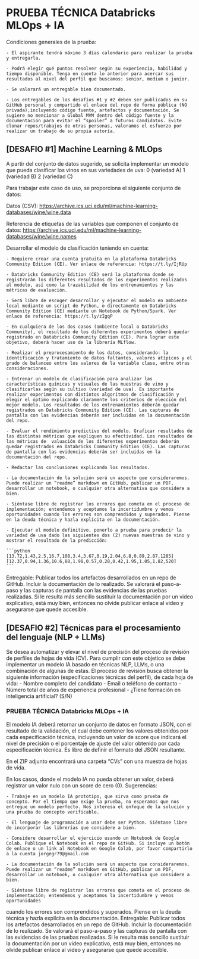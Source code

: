 # PRUEBA TÉCNICA Databricks MLOps + IA

Condiciones generales de la prueba:

    - El aspirante tendrá máximo 3 días calendario para realizar la prueba y entregarla.

    - Podrá elegir qué puntos resolver según su experiencia, habilidad y tiempo disponible. Tenga en cuenta lo anterior para acercar sus resultados al nivel del perfil que buscamos: senior, medium o junior.

    - Se valorará un entregable bien documentado.

    - Los entregables de los desafíos #1 y #2 deben ser publicados en su GitHub personal y compartido el enlace del repo de forma pública (NO privada),incluyendo código fuente, artefactos y documentación. Se sugiere no mencionar a Global MVM dentro del código fuente y la documentación para evitar el “spoiler” a futuros candidatos. Evite clonar repos/trabajos de otras personas, valoramos el esfuerzo por realizar un trabajo de su propia autoría.


## __[DESAFIO #1] Machine Learning & MLOps__

A partir del conjunto de datos sugerido, se solicita implementar un modelo que pueda clasificar los vinos en sus variedades de uva:
    0 (variedad A)
    1 (variedad B)
    2 (variedad C)

Para trabajar este caso de uso, se proporciona el siguiente conjunto de datos:

Datos (CSV): https://archive.ics.uci.edu/ml/machine-learning-databases/wine/wine.data

Referencia de etiquetas de las variables que componen el conjunto de datos: https://archive.ics.uci.edu/ml/machine-learning-databases/wine/wine.names

Desarrollar el modelo de clasificación teniendo en cuenta:

    - Requiere crear una cuenta gratuita en la plataforma Databricks Community Edition (CE). Ver enlace de referencia: https://t.ly/IjRUp

    - Databricks Community Edition (CE) será la plataforma donde se registrarán los diferentes resultados de los experimentos realizados al modelo, así como la trazabilidad de los entrenamientos y las métricas de evaluación.

    - Será libre de escoger desarrollar y ejecutar el modelo en ambiente local mediante un script de Python, o directamente en Databricks Community Edition (CE) mediante un Notebook de Python/Spark. Ver enlace de referencia: https://t.ly/zIgqP

    - En cualquiera de los dos casos (ambiente local o Databricks Community), el resultado de los diferentes experimentos deberá quedar registrado en Databricks Community Edition (CE). Para lograr este objetivo, deberá hacer uso de la librería MLflow.

    - Realizar el preprocesamiento de los datos, considerando: la identificación y tratamiento de datos faltantes, valores atípicos y el grado de balanceo entre los valores de la variable clase, entre otras consideraciones.

    - Entrenar un modelo de clasificación para analizar las características químicas y visuales de las muestras de vino y clasificarlas según su cultivo (variedad de uva). Es importante realizar experimentos con distintos algoritmos de clasificación y elegir el óptimo explicando claramente los criterios de elección del mejor modelo. Los resultados de los entrenamientos deberán quedar registrados en Databricks Community Edition (CE). Las capturas de pantalla con las evidencias deberán ser incluidas en la documentación del repo.

    - Evaluar el rendimiento predictivo del modelo. Graficar resultados de las distintas métricas que expliquen su efectividad. Los resultados de las métricas de  valuación de los diferentes experimentos deberán quedar registrados en Databricks Community Edition (CE). Las capturas de pantalla con las evidencias deberán ser incluidas en la documentación del repo.

    - Redactar las conclusiones explicando los resultados.

    - La documentación de la solución será un aspecto que consideraremos. Puede realizar un “readme” markdown en GitHub, publicar un PDF, desarrollar un notebook, o cualquier otra alternativa que considere a bien.

    - Siéntase libre de registrar los errores que cometa en el proceso de implementación; entendemos y aceptamos la incertidumbre y vemos oportunidades cuando los errores son comprendidos y superados. Piense en la deuda técnica y hazla explícita en la documentación.

    - Ejecutar el modelo definitivo, ponerlo a prueba para predecir la variedad de uva dado las siguientes dos (2) nuevas muestras de vino y mostrar el resultado de la predicción:

    ```python
    [13.72,1.43,2.5,16.7,108,3.4,3.67,0.19,2.04,6.8,0.89,2.87,1285]
    [12.37,0.94,1.36,10.6,88,1.98,0.57,0.28,0.42,1.95,1.05,1.82,520]
    ```
Entregable: Publicar todos los artefactos desarrollados en un repo de GitHub. Incluir la documentación de lo realizado. Se valorará el paso-a-paso y las capturas
de pantalla con las evidencias de las pruebas realizadas. Si le resulta más sencillo sustituir la documentación por un video explicativo, está muy bien, entonces no
olvide publicar enlace al video y asegurarse que quede accesible.

## __[DESAFIO #2] Técnicas para el procesamiento del lenguaje (NLP + LLMs)__
Se desea automatizar y elevar el nivel de precisión del proceso de revisión de perfiles de hojas de vida (CV). Para cumplir con este objetico se debe implementar un modelo IA basado en técnicas NLP, LLMs, o una combinación de algunas de estas.
El proceso de revisión busca obtener la siguiente información (especificaciones técnicas del perfil), de cada hoja de vida:
    - Nombre completo del candidato
    - Email o teléfono de contacto
    - Número total de años de experiencia profesional
    - ¿Tiene formación en inteligencia artificial? (S/N)

### PRUEBA TÉCNICA Databricks MLOps + IA

El modelo IA deberá retornar un conjunto de datos en formato JSON, con el resultado de la validación, el cual debe contener los valores obtenidos por cada especificación técnica, incluyendo un valor de score que indicará el nivel de precisión o el porcentaje de ajuste del valor obtenido por cada especificación técnica. Es libre de definir el formato del JSON resultante.

En el ZIP adjunto encontrará una carpeta “CVs” con una muestra de hojas de vida.

En los casos, donde el modelo IA no pueda obtener un valor, deberá registrar un valor nulo con un score de cero (0).
Sugerencias:

    - Trabaje en un modelo IA prototipo, que sirva como prueba de concepto. Por el tiempo que exige la prueba, no esperamos que nos entregue un modelo perfecto. Nos interesa el enfoque de la solución y una prueba de concepto verificable.

    - El lenguaje de programación a usar debe ser Python. Siéntase libre de incorporar las librerías que considere a bien.

    - Considere desarrollar el ejercicio usando un Notebook de Google Colab. Publique el Notebook en el repo de GitHub. Si incluye un botón de enlace o un link al Notebook en Google Colab, por favor compartirlo a la cuenta jorgegr79@gmail.com

    - La documentación de la solución será un aspecto que consideraremos. Puede realizar un “readme” markdown en GitHub, publicar un PDF, desarrollar un notebook, o cualquier otra alternativa que considere a bien.

    - Siéntase libre de registrar los errores que cometa en el proceso de implementación; entendemos y aceptamos la incertidumbre y vemos oportunidades

cuando los errores son comprendidos y superados. Piense en la deuda técnica y hazla explícita en la documentación.
Entregable: Publicar todos los artefactos desarrollados en un repo de GitHub. Incluir la documentación de lo realizado. Se valorará el paso-a-paso y las capturas
de pantalla con las evidencias de las pruebas realizadas. Si le resulta más sencillo sustituir la documentación por un video explicativo, está muy bien, entonces no olvide publicar enlace al video y asegurarse que quede accesible.